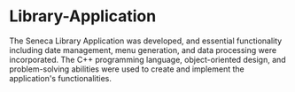 # Library-Application 
The Seneca Library Application was developed, and essential functionality including date management, menu generation, and data processing were incorporated. The C++ programming language, object-oriented design, and problem-solving abilities were used to create and implement the application's functionalities.

